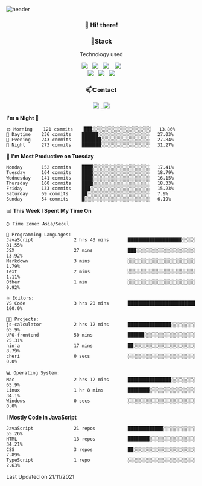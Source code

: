 ![header](https://capsule-render.vercel.app/api?type=waving&color=gradient&height=200&text=Che-ri&fontAlign=70&fontAlignY=40&animation=twinkling)

<h3 align="center">👋 Hi! there!</h3>

<h3 align="center">📌Stack</h3>
<p align="center">Technology used</p>
<div align="center"><img src="https://img.shields.io/badge/HTML5-e74c3c?style=flat-square&logo=HTML5&logoColor=white"></img> &nbsp <img src="https://img.shields.io/badge/CSS3-0A84FF?style=flat-square&logo=CSS3&logoColor=white"></img>  &nbsp <img src="https://img.shields.io/badge/SCSS-fd79a8?style=flat-square&logo=Sass&logoColor=white"/></a>&nbsp  &nbsp <img src="https://img.shields.io/badge/styled%2Dcomponents-DB7093?style=flat-square&logo=styled%2Dcomponents&logoColor=white"/></a>
<br><img src="https://img.shields.io/badge/JavaScript-FFCD11?style=flat-square&logo=JavaScript&logoColor=white"></img> &nbsp <img src="https://img.shields.io/badge/React-00BCF6?style=flat-square&logo=React&logoColor=white"></img> &nbsp <img src="https://img.shields.io/badge/Redux-764ABC?style=flat-square&logo=Redux&logoColor=white"/></a></div>

<h3 align="center">📫Contact</h3>
<div align="center"><a href="https://cheri.tistory.com/"><img src="https://img.shields.io/badge/Cheri-AD29B6?style=flat-square&logo=Tidal&logoColor=white"/></a> <a href="rnjs1135@gmail.com"> &nbsp <img src="https://img.shields.io/badge/Gmail-EA4335?style=flat-square&logo=Gmail&logoColor=white"/></a></div>

<!--START_SECTION:waka-->
**I'm a Night 🦉** 

```text
🌞 Morning    121 commits    ███░░░░░░░░░░░░░░░░░░░░░░   13.86% 
🌆 Daytime    236 commits    ██████░░░░░░░░░░░░░░░░░░░   27.03% 
🌃 Evening    243 commits    ███████░░░░░░░░░░░░░░░░░░   27.84% 
🌙 Night      273 commits    ███████░░░░░░░░░░░░░░░░░░   31.27%

```
📅 **I'm Most Productive on Tuesday** 

```text
Monday       152 commits    ████░░░░░░░░░░░░░░░░░░░░░   17.41% 
Tuesday      164 commits    ████░░░░░░░░░░░░░░░░░░░░░   18.79% 
Wednesday    141 commits    ████░░░░░░░░░░░░░░░░░░░░░   16.15% 
Thursday     160 commits    ████░░░░░░░░░░░░░░░░░░░░░   18.33% 
Friday       133 commits    ███░░░░░░░░░░░░░░░░░░░░░░   15.23% 
Saturday     69 commits     ██░░░░░░░░░░░░░░░░░░░░░░░   7.9% 
Sunday       54 commits     █░░░░░░░░░░░░░░░░░░░░░░░░   6.19%

```


📊 **This Week I Spent My Time On** 

```text
⌚︎ Time Zone: Asia/Seoul

💬 Programming Languages: 
JavaScript               2 hrs 43 mins       ████████████████████░░░░░   81.55% 
JSX                      27 mins             ███░░░░░░░░░░░░░░░░░░░░░░   13.92% 
Markdown                 3 mins              ░░░░░░░░░░░░░░░░░░░░░░░░░   1.79% 
Text                     2 mins              ░░░░░░░░░░░░░░░░░░░░░░░░░   1.11% 
Other                    1 min               ░░░░░░░░░░░░░░░░░░░░░░░░░   0.92%

🔥 Editors: 
VS Code                  3 hrs 20 mins       █████████████████████████   100.0%

🐱‍💻 Projects: 
js-calculator            2 hrs 12 mins       ████████████████░░░░░░░░░   65.9% 
UFO-frontend             50 mins             ██████░░░░░░░░░░░░░░░░░░░   25.31% 
ninja                    17 mins             ██░░░░░░░░░░░░░░░░░░░░░░░   8.79% 
cheri                    0 secs              ░░░░░░░░░░░░░░░░░░░░░░░░░   0.0%

💻 Operating System: 
Mac                      2 hrs 12 mins       ████████████████░░░░░░░░░   65.9% 
Linux                    1 hr 8 mins         ████████░░░░░░░░░░░░░░░░░   34.1% 
Windows                  0 secs              ░░░░░░░░░░░░░░░░░░░░░░░░░   0.0%

```

**I Mostly Code in JavaScript** 

```text
JavaScript               21 repos            █████████████░░░░░░░░░░░░   55.26% 
HTML                     13 repos            ████████░░░░░░░░░░░░░░░░░   34.21% 
CSS                      3 repos             ██░░░░░░░░░░░░░░░░░░░░░░░   7.89% 
TypeScript               1 repo              ░░░░░░░░░░░░░░░░░░░░░░░░░   2.63%

```



 Last Updated on 21/11/2021
<!--END_SECTION:waka-->
